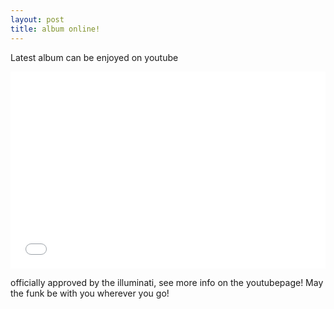 ```yaml
---
layout: post
title: album online!
---
```

Latest album can be enjoyed on youtube 
<iframe allowfullscreen="" frameborder="0" height="315" src="//www.youtube.com/embed/eEVKgcekHi4" width="100%">
</iframe>

officially approved by the illuminati, see more info on the youtubepage! May the funk be with you wherever you go!
